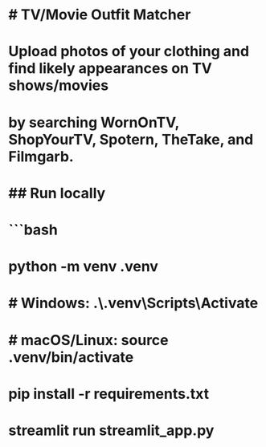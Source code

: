 # \# TV/Movie Outfit Matcher

# 

# Upload photos of your clothing and find likely appearances on TV shows/movies

# by searching WornOnTV, ShopYourTV, Spotern, TheTake, and Filmgarb.

# 

# \## Run locally

# ```bash

# python -m venv .venv

# \# Windows: .\\.venv\\Scripts\\Activate

# \# macOS/Linux: source .venv/bin/activate

# pip install -r requirements.txt

# streamlit run streamlit\_app.py

# 

